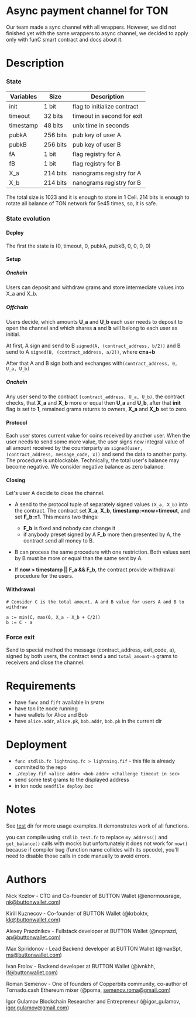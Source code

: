 # Async payment channel for TON

Our team made a sync channel with all wrappers. However, we did not finished yet with the same wrappers to async channel, we decided to apply only with funC smart contract and docs about it.

# Description

### State 


| Variables |  Size    |       Description           |
|-----------|----------|-----------------------------|
| init      |  1 bit   | flag to initialize contract |
| timeout   | 32 bits  | timeout in second for exit  |
| timestamp | 48 bits  | unix time in seconds        |
| pubkA     | 256 bits | pub key of user A           |
| pubkB     | 256 bits | pub key of user B           |
| fA        |   1 bit  | flag registry for A         |
| fB        |   1 bit  | flag registry for B         |
| X_a       | 214 bits | nanograms registry for A    |
| X_b       | 214 bits | nanograms registry for B    |

The total size is 1023 and it is enough to store in 1 Cell.
214 bits is enough to rotate all balance of TON network for 5e45 times, so, it is safe.

### State evolution

#### Deploy

The first the state is (0, timeout, 0, pubkA, pubkB, 0, 0, 0, 0)

#### Setup

##### Onchain

Users can deposit and withdraw grams and store intermediate values into X_a and X_b.

##### Offchain

Users decide, which amounts __U_a__ and __U_b__ each user needs to deposit to open the channel and which shares __a__ and __b__ will belong to each user as initial.

At first, A sign and send to B `signed(A, (contract_address, b/2))` and B send to A `signed(B, (contract_address, a/2))`, where __c=a+b__

After that A and B sign both and exchanges with`(contract_address, 0, U_a, U_b)`

##### Onchain

Any user send to the contract `(contract_address, U_a, U_b)`, the contract checks, that __X_a__ and __X_b__ more or equal then __U_a__ and __U_b__, after that __init__ flag is set to __1__, remained grams returns to owners, __X_a__ and __X_b__ set to zero.

#### Protocol

Each user stores current value for coins received by another user. When the user needs to send some more value, the user signs new integral value of all amount received by the counterparty as `signed(user, (contract_address, message_code, x))` and send the data to another party.
The procedure is unblockable. Technically, the total user's balance may become negative. We consider negative balance as zero balance.

#### Closing

Let's user A decide to close the channel.

* A send to the protocol tuple of separately signed values `(X_a, X_b)` into the contract. The contract set __X_a__, __X_b__, __timestamp:=now+timeout__, and set __F_b:=1__. This means two things:
    * __F_b__ is fixed and nobody can change it
    * if anybody preset signed by A __F_b__ more then presented by A, the contract send all money to B.

* B can process the same procedure with one restriction. Both values sent by B must be more or equal than the same sent by A.


* If __now > timestamp || F_a && F_b__, the contract provide withdrawal procedure for the users.

#### Withdrawal

```
# Consider C is the total amount, A and B value for users A and B to withdraw

a := min(C, max(0, X_a - X_b + C/2))
b := C - a

```

### Force exit

Send to special method the message (contract_address, exit_code, a), signed by both users, the contract send `a` and `total_amount-a` grams to receivers and close the channel.

# Requirements

- have `func` and `fift` available in `$PATH`
- have ton lite node running
- have wallets for Alice and Bob
- have `alice.addr`, `alice.pk`, `bob.addr`, `bob.pk` in the current dir

# Deployment

- `func stdlib.fc lightning.fc > lightning.fif` - this file is already commited to the repo
- `./deploy.fif <alice addr> <bob addr> <challenge timeout in sec>`
- send some test grams to the displayed address
- in ton node `sendfile deploy.boc`

# Notes

See [test](./test) dir for more usage examples. It demonstrates work of all functions.

you can compile using `stdlib_test.fc` to replace `my_address()` and `get_balance()` calls with mocks but 
unfortunately it does not work for `now()` because if compiler bug (function name collides with its opcode), you'll need to disable those calls in code manually to avoid errors.

# Authors
Nick Kozlov - CTO and Co-founder of BUTTON Wallet (@enormousrage, nk@buttonwallet.com)

Kirill Kuznecov - Co-founder of BUTTON Wallet (@krboktv, kk@buttonwallet.com)

Alexey Prazdnikov - Fullstack developer at BUTTON Wallet (@noprazd, ap@buttonwallet.com)

Max Spiridonov - Lead Backend developer at BUTTON Wallet (@maxSpt, ms@buttonwallet.com)

Ivan Frolov - Backend developer at BUTTON Wallet (@ivnkhh, if@buttonwallet.com)

Roman Semenov - One of founders of Copperbits community, co-author of Tornado.cash Ethereum mixer (@poma, semenov.roma@gmail.com)

Igor Gulamov Blockchain Researcher and Entrepreneur (@igor_gulamov, igor.gulamov@gmail.com)
